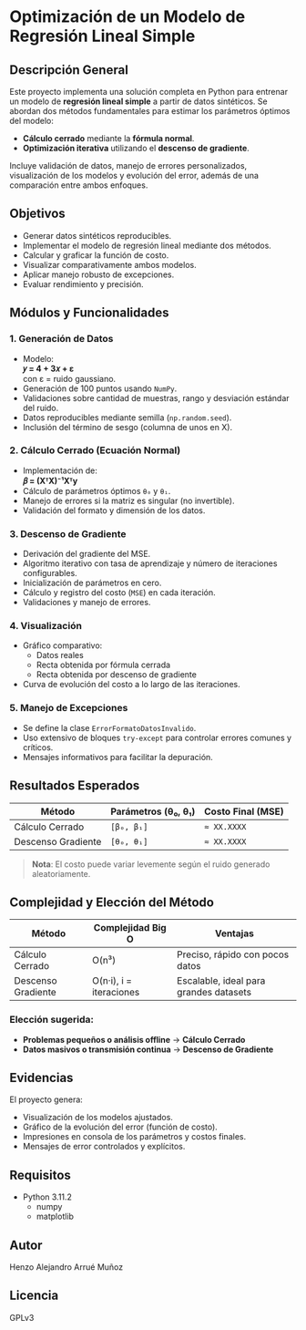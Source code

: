 # Optimización de un Modelo de Regresión Lineal Simple

## Descripción General

Este proyecto implementa una solución completa en Python para entrenar un modelo de **regresión lineal simple** a partir de datos sintéticos. Se abordan dos métodos fundamentales para estimar los parámetros óptimos del modelo:

- **Cálculo cerrado** mediante la **fórmula normal**.
- **Optimización iterativa** utilizando el **descenso de gradiente**.

Incluye validación de datos, manejo de errores personalizados, visualización de los modelos y evolución del error, además de una comparación entre ambos enfoques.

## Objetivos

- Generar datos sintéticos reproducibles.
- Implementar el modelo de regresión lineal mediante dos métodos.
- Calcular y graficar la función de costo.
- Visualizar comparativamente ambos modelos.
- Aplicar manejo robusto de excepciones.
- Evaluar rendimiento y precisión.

## Módulos y Funcionalidades

### 1. Generación de Datos
- Modelo:  
  **𝑦 = 4 + 3𝑥 + ε**  
  con ε = ruido gaussiano.
- Generación de 100 puntos usando `NumPy`.
- Validaciones sobre cantidad de muestras, rango y desviación estándar del ruido.
- Datos reproducibles mediante semilla (`np.random.seed`).
- Inclusión del término de sesgo (columna de unos en X).

### 2. Cálculo Cerrado (Ecuación Normal)
- Implementación de:  
  **𝛽 = (XᵀX)⁻¹Xᵀy**
- Cálculo de parámetros óptimos `θ₀` y `θ₁`.
- Manejo de errores si la matriz es singular (no invertible).
- Validación del formato y dimensión de los datos.

### 3. Descenso de Gradiente
- Derivación del gradiente del MSE.
- Algoritmo iterativo con tasa de aprendizaje y número de iteraciones configurables.
- Inicialización de parámetros en cero.
- Cálculo y registro del costo (`MSE`) en cada iteración.
- Validaciones y manejo de errores.

### 4. Visualización
- Gráfico comparativo:  
  - Datos reales  
  - Recta obtenida por fórmula cerrada  
  - Recta obtenida por descenso de gradiente  
- Curva de evolución del costo a lo largo de las iteraciones.

### 5. Manejo de Excepciones
- Se define la clase `ErrorFormatoDatosInvalido`.
- Uso extensivo de bloques `try-except` para controlar errores comunes y críticos.
- Mensajes informativos para facilitar la depuración.

## Resultados Esperados

| Método              | Parámetros (θ₀, θ₁)       | Costo Final (MSE) |
|------------------------|----------------------------|-------------------|
| Cálculo Cerrado     | `[β₀, β₁]`                 | `≈ XX.XXXX`       |
| Descenso Gradiente  | `[θ₀, θ₁]`                 | `≈ XX.XXXX`       |

> **Nota**: El costo puede variar levemente según el ruido generado aleatoriamente.

## Complejidad y Elección del Método

| Método              | Complejidad Big O         | Ventajas                                 |
|---------------------|----------------------------|------------------------------------------|
| Cálculo Cerrado     | O(n³)                      | Preciso, rápido con pocos datos          |
| Descenso Gradiente  | O(n·i), i = iteraciones    | Escalable, ideal para grandes datasets   |

### Elección sugerida:
- **Problemas pequeños o análisis offline** → **Cálculo Cerrado**
- **Datos masivos o transmisión continua** → **Descenso de Gradiente**

## Evidencias

El proyecto genera:
- Visualización de los modelos ajustados.
- Gráfico de la evolución del error (función de costo).
- Impresiones en consola de los parámetros y costos finales.
- Mensajes de error controlados y explícitos.

## Requisitos

- Python 3.11.2
  - numpy
  - matplotlib

## Autor

Henzo Alejandro Arrué Muñoz

## Licencia

GPLv3
